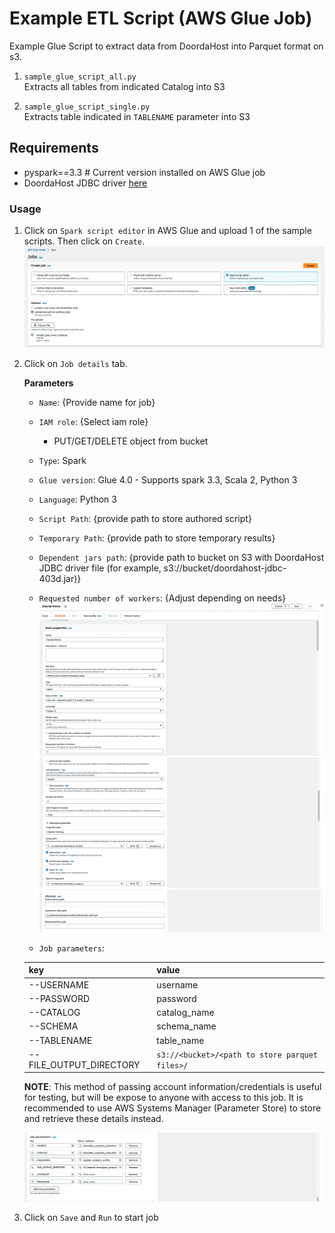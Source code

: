 # Example ETL Script (AWS Glue Job)

Example Glue Script to extract data from DoordaHost into Parquet format on s3.  

1) `sample_glue_script_all.py`  
    Extracts all tables from indicated Catalog into S3  
    
2) `sample_glue_script_single.py`   
    Extracts table indicated in `TABLENAME` parameter into S3  

## Requirements

- pyspark==3.3  # Current version installed on AWS Glue job  
- DoordaHost JDBC driver [here](https://github.com/Doorda/drivers-cli/releases/download/403d/doordahost-jdbc-403d.jar)
  
### Usage

1) Click on `Spark script editor` in AWS Glue and upload 1 of the sample scripts. Then click on `Create`.
    ![](assets/glue_1.png)

2) Click on `Job details` tab.

    **Parameters**
    - `Name`: {Provide name for job}
    - `IAM role`: {Select iam role}
        - PUT/GET/DELETE object from bucket
    - `Type`: Spark  
    - `Glue version`: Glue 4.0 - Supports spark 3.3, Scala 2, Python 3
    - `Language`: Python 3
    - `Script Path`: {provide path to store authored script}
    - `Temporary Path`: {provide path to store temporary results}
    - `Dependent jars path`: {provide path to bucket on S3 with DoordaHost JDBC driver file (for example, s3://bucket/doordahost-jdbc-403d.jar)}
    - `Requested number of workers`: {Adjust depending on needs}
    ![](assets/glue_2.png)
    ![](assets/glue_3.png)
    ![](assets/glue_4.png)

    - `Job parameters`:

    | key  | value                                        |
    |----------------------------------------------|---|
    |  --USERNAME | username                                     |
    | --PASSWORD  | password                                     |
    | --CATALOG  | catalog_name                                 |
    |  --SCHEMA | schema_name                                  |
    | --TABLENAME  | table_name                                   |
    | --FILE_OUTPUT_DIRECTORY  | `s3://<bucket>/<path to store parquet files>/` |

    **NOTE**: This method of passing account information/credentials is useful for testing,
    but will be expose to anyone with access to this job. It is recommended to
    use AWS Systems Manager (Parameter Store) to store and retrieve these details instead.

    ![](assets/glue_5.png)

3) Click on `Save` and `Run` to start job